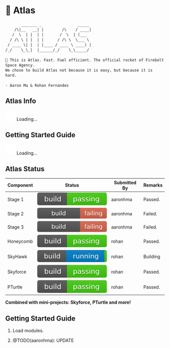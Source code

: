 # 🚀 Atlas
```
       _______ _                _____ 
    /\|__   __| |        /\    / ____|
   /  \  | |  | |       /  \  | (___  
  / /\ \ | |  | |      / /\ \  \___ \ 
 / ____ \| |  | |____ / ____ \ ____) |
/_/    \_\_|  |______/_/    \_\_____/ 

🚀 This is Atlas. Fast. Fuel efficient. The official rocket of Firebolt Space Agency.
We chose to build Atlas not because it is easy, but because it is hard.

- Aaron Ma & Rohan Fernandes
```

## Atlas Info
![Loading...](./svg/loader/material.svg) Loading...

## Getting Started Guide
![Loading...](./svg/loader/material.svg) Loading...

## Atlas Status
| Component    | Status           | Submitted By  |  Remarks  |
| ------------ |   -------------  | -----         | ----      |
| Stage 1      | ![Build Passing](./svg/build/passing.svg) | aaronhma | Passed.     |
| Stage 2      | ![Build Failing](./svg/build/failing.svg) | aaronhma | Failed. |
| Stage 3      | ![Build Failing](./svg/build/failing.svg) | aaronhma | Failed.     |
| Honeycomb    | ![Build Passing](./svg/build/passing.svg) | rohan    | Passed. |
| SkyHawk      | ![Build Failing](./svg/build/running.svg) | rohan | Building |
| Skyforce     | ![Build Passing](./svg/build/passing.svg) | rohan | Passed.     |
| PTurtle      | ![Build Passing](./svg/build/passing.svg) | rohan    | Passed.     |

**Combined with mini-projects: Skyforce, PTurtle and more!**

## Getting Started Guide
1. Load modules.

2. @TODO(aaronhma): UPDATE